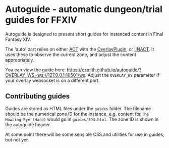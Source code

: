# Autoguide - automatic dungeon/trial guides for FFXIV

Autoguide is designed to present short guides for instanced content in Final
Fantasy XIV.

The 'auto' part relies on either [ACT](https://advancedcombattracker.com/) with
the [OverlayPlugin](https://github.com/OverlayPlugin/OverlayPlugin), or
[IINACT](https://www.iinact.com/). It uses these to observe the current
zone, and adjust the content appropriately.

You can view the guide here: https://csmith.github.io/autoguide/?OVERLAY_WS=ws://127.0.0.1:10501/ws.
Adjust the `OVERLAY_WS` parameter if your overlay websocket is on a different
port.

## Contributing guides

Guides are stored as HTML files under the `guides` folder. The filename should
be the numerical zone ID for the instance, e.g. content for
`The Howling Eye (Hard)` would go in `guides/294.html`. The zone ID is shown
in the autoguide header.

At some point there will be some sensible CSS and utilities for use in guides,
but not yet.
